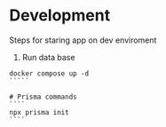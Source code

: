 # Development
Steps for staring app on dev enviroment

1. Run data base
```````
docker compose up -d
`````

# Prisma commands
````
npx prisma init
````


